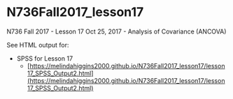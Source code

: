 # N736Fall2017_lesson17
N736 Fall 2017 - Lesson 17 Oct 25, 2017 - Analysis of Covariance (ANCOVA)

See HTML output for:

* SPSS for Lesson 17
    - [https://melindahiggins2000.github.io/N736Fall2017_lesson17/lesson17_SPSS_Output2.html](https://melindahiggins2000.github.io/N736Fall2017_lesson17/lesson17_SPSS_Output2.html)
    
    